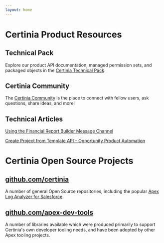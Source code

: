 ```yaml
---
layout: home
---
```

# Certinia Product Resources

## Technical Pack

Explore our product API documentation, managed permission sets, and packaged objects in the [Certinia Technical Pack](https://help.financialforce.com/TechnicalReference/2023.2/Default.htm).


## Certinia Community

The [Certinia Community](https://erp.force.com/community/login) is the place to connect with fellow users, ask questions, share ideas, and more!

## Technical Articles

[Using the Financial Report Builder Message Channel](/using-the-financial-report-builder-message-channel/)

[Create Project from Template API - Opportunity Product Automation](/create-project-from-template-api-opportunity-product/)

# Certinia Open Source Projects

## [github.com/certinia](https://github.com/certinia)

A number of general Open Source repositories, including the popular [Apex Log Analyzer for Salesforce](https://github.com/certinia/debug-log-analyzer).

## [github.com/apex-dev-tools](https://github.com/apex-dev-tools)

A number of libraries available which were produced primarily to support Certinia's own developer tooling needs, and have been adopted by other Apex tooling projects.
